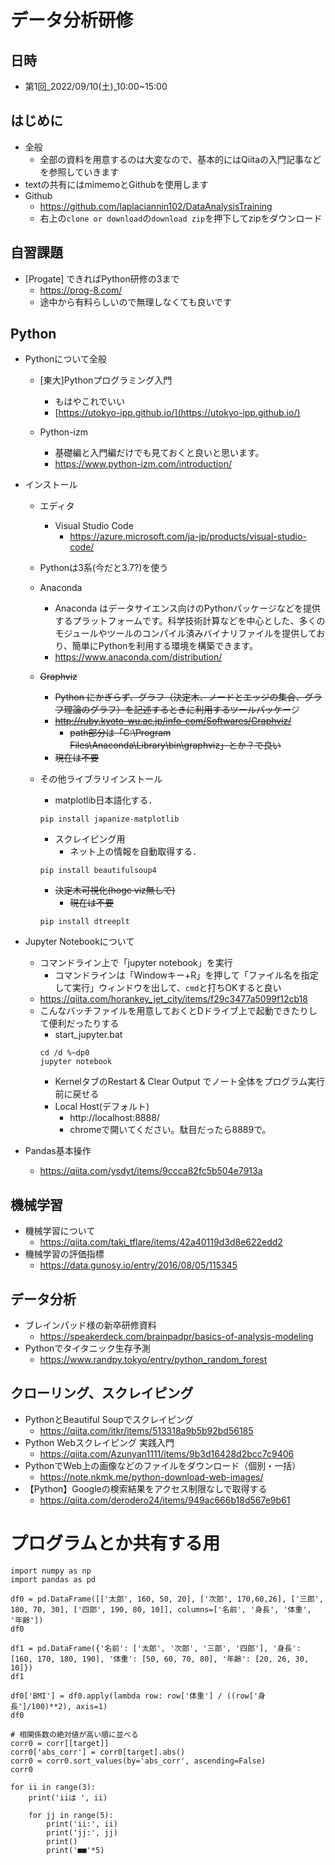# データ分析研修
## 日時
- 第1回_2022/09/10(土)_10:00~15:00

## はじめに
- 全般
  - 全部の資料を用意するのは大変なので、基本的にはQiitaの入門記事などを参照していきます
- textの共有にはmimemoとGithubを使用します
- Github
    - https://github.com/laplaciannin102/DataAnalysisTraining
    - 右上の```clone or download```の```download zip```を押下してzipをダウンロード

## 自習課題
- [Progate] できればPython研修の3まで
  - https://prog-8.com/
  - 途中から有料らしいので無理しなくても良いです

## Python
- Pythonについて全般
  - [東大]Pythonプログラミング入門
      - もはやこれでいい
      - [https://utokyo-ipp.github.io/](https://utokyo-ipp.github.io/)

  - Python-izm
    - 基礎編と入門編だけでも見ておくと良いと思います。
    - https://www.python-izm.com/introduction/

- インストール
  - エディタ
    - Visual Studio Code
      - https://azure.microsoft.com/ja-jp/products/visual-studio-code/

  - Pythonは3系(今だと3.7?)を使う

  - Anaconda
    - Anaconda はデータサイエンス向けのPythonパッケージなどを提供するプラットフォームです。科学技術計算などを中心とした、多くのモジュールやツールのコンパイル済みバイナリファイルを提供しており、簡単にPythonを利用する環境を構築できます。
    - https://www.anaconda.com/distribution/

  - ~~Graphviz~~
    - ~~Python にかぎらず、グラフ（決定木、ノードとエッジの集合、グラフ理論のグラフ）を記述するときに利用するツールパッケー~~ジ
    - ~~http://ruby.kyoto-wu.ac.jp/info-com/Softwares/Graphviz/~~
      - ~~path部分は「C:\Program Files\Anaconda\Library\bin\graphviz」とか？で良い~~
    - ~~現在は不要~~

  - その他ライブラリインストール
    - matplotlib日本語化する．
    ```
    pip install japanize-matplotlib
    ```

    - スクレイピング用
      - ネット上の情報を自動取得する．
    ```
    pip install beautifulsoup4
    ```

    - ~~決定木可視化(hoge viz無しで)~~
      - ~~現在は不要~~
    ```
    pip install dtreeplt
    ```


- Jupyter Notebookについて
  - コマンドライン上で「jupyter notebook」を実行
    - コマンドラインは「Windowキー+R」を押して「ファイル名を指定して実行」ウィンドウを出して、```cmd```と打ちOKすると良い
  - https://qiita.com/horankey_jet_city/items/f29c3477a5099f12cb18
  - こんなバッチファイルを用意しておくとDドライブ上で起動できたりして便利だったりする
    - start_jupyter.bat
    ```
    cd /d %~dp0
    jupyter notebook
    ```
    - KernelタブのRestart & Clear Output でノート全体をプログラム実行前に戻せる
    - Local Host(デフォルト)
      - http://localhost:8888/
      - chromeで開いてください。駄目だったら8889で。

- Pandas基本操作
  - https://qiita.com/ysdyt/items/9ccca82fc5b504e7913a

## 機械学習
- 機械学習について
  - https://qiita.com/taki_tflare/items/42a40119d3d8e622edd2
- 機械学習の評価指標
  - https://data.gunosy.io/entry/2016/08/05/115345

## データ分析
- ブレインパッド様の新卒研修資料
  - https://speakerdeck.com/brainpadpr/basics-of-analysis-modeling
- Pythonでタイタニック生存予測
  - https://www.randpy.tokyo/entry/python_random_forest

## クローリング、スクレイピング
- PythonとBeautiful Soupでスクレイピング
  - https://qiita.com/itkr/items/513318a9b5b92bd56185
- Python Webスクレイピング 実践入門
  - https://qiita.com/Azunyan1111/items/9b3d16428d2bcc7c9406
- PythonでWeb上の画像などのファイルをダウンロード（個別・一括）
  - https://note.nkmk.me/python-download-web-images/
- 【Python】Googleの検索結果をアクセス制限なしで取得する
  - https://qiita.com/derodero24/items/949ac666b18d567e9b61

# プログラムとか共有する用
```
import numpy as np
import pandas as pd
```
```
df0 = pd.DataFrame([['太郎', 160, 50, 20], ['次郎', 170,60,26], ['三郎', 180, 70, 30], ['四郎', 190, 80, 10]], columns=['名前', '身長', '体重', '年齢'])
df0
```
```
df1 = pd.DataFrame({'名前': ['太郎', '次郎', '三郎', '四郎'], '身長': [160, 170, 180, 190], '体重': [50, 60, 70, 80], '年齢': [20, 26, 30, 10]})
df1
```
```
df0['BMI'] = df0.apply(lambda row: row['体重'] / ((row['身長']/100)**2), axis=1)
df0
```
```
# 相関係数の絶対値が高い順に並べる
corr0 = corr[[target]]
corr0['abs_corr'] = corr0[target].abs()
corr0 = corr0.sort_values(by='abs_corr', ascending=False)
corr0
```

```
for ii in range(3):
    print('iiは ', ii)
    
    for jj in range(5):
        print('ii:', ii)
        print('jj:', jj)
        print()
        print('■■'*5)
```


